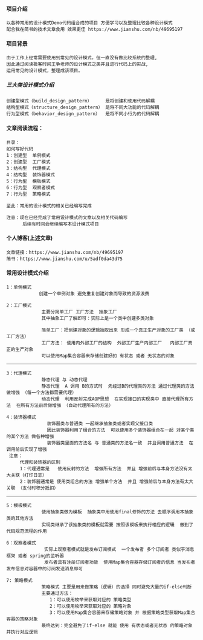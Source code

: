 #### 项目介绍
    以各种常用的设计模式Demo代码组合成的项目 方便学习以及整理比较各种设计模式
    配合我在简书的技术文章食用 效果更佳 https://www.jianshu.com/nb/49695197

#### 项目背景
    由于工作上经常需要使用到常见的设计模式，但一直没有做比较系统的整理,
    因此通过阅读极客时间王争老师的设计模式之美并且进行代码上的实战,
    运用常见的设计模式，整理成该项目。

##### 三大类设计模式介绍
    创建型模式（build_design_pattern）     是将创建和使用代码解耦    
    结构型模式（structure_design_pattern） 是将不同大功能的代码解耦
    行为型模式（behavior_design_pattern）  是将不同小行为的代码解耦

#### 文章阅读流程：   
    目录：
    如何写好代码
    1：创建型  单例模式           
    2：创建型  工厂模式   
    3：结构型  代理模式
    4：结构型  装饰器模式
    5：行为型  模板模式
    6：行为型  观察者模式
    7：行为型  策略模式
    
    至此：常用的设计模式的相关已经编写完成
 
    注意：现在已经完成了常用设计模式的文章以及相关代码编写
          后续有时间会继续编写本设计模式项目 
       
#### 个人博客(上述文章)   
    文章链接：https://www.jianshu.com/nb/49695197
    简书：https://www.jianshu.com/u/5adf0da43d75
    
#### 常用设计模式介绍

    1：单例模式  
                创建一个单例对象 避免重复创建对象而导致的资源浪费
    
    2：工厂模式  
                 主要分简单工厂 工厂方法  抽象工厂        
                 其中抽象工厂了解即可：实际上是一个类中创建多类对象
                  
                 简单工厂：把创建对象的逻辑抽取出来 形成一个真正生产对象的工厂类 （或工厂方法）
                 工厂方法： 使用内外部工厂的结构  外部工厂生产内部工厂   内部工厂真正的生产对象
                 可以使用Map集合容器来存储创建好的 有状态 或者 无状态的对象            
***    
    3：代理模式  
                 静态代理 与 动态代理
                 静态代理  A 调用 B的方式时  先经过B的代理类的方法 通过代理类的方法做增强 （每一个方法都需要代理）
                 动态代理  利用反射完成AOP思想  在实现接口的实现类中 直接代理所有方法  在所有方法前后做增强 （自动代理所有的方法）           
                  
    4：装饰器模式  
                   装饰器类与普通类 一起继承抽象类或者实现父接口类  
                   因此装饰器利用了组合的方法  可以使用多个装饰器组合在一起 对某个类的某个方法 做各种增强
                   装饰器类里面的方法名 与 普通类的方法名一致  并且调用普通方法  在调用前后实现了增强
     注意：
         代理和装饰器的区别
         1：代理通常是   使用反射的方法  增强所有方法  并且 增强前后与本身方法没有太大关联（打印日志）
         2：装饰器通常是 使用类组合的方法 增强单个方法  并且 增强前后与本身方法有太大关联 （支付时积分抵扣）
                
***
    5：模板模式                   
                 使用抽象类做为模板  抽象类中用使用final修饰的方法 去顺序调用本抽象类的其他方法
                 实现类继承了该抽象类的模板就需要 按照该模板来执行相应的逻辑  做到了代码规范流程的作用 
    
    6：观察者模式 
                  实际上观察者模式就是发布订阅模式  一个发布者 多个订阅者 类似于消息框架 或者 spring的监听器
                  发布者具有注册订阅者功能  使用Map集合容器存储订阅者的信息 当发布者发布信息对容器中的订阅发送消息即可
                  
    7: 策略模式
                 策略模式 主要是用来做策略（逻辑）的选择 同时避免大量的if-else判断
                 主要通过方法：
                    1：可以使用枚举来获取对应的 策略类型  
                    2：可以使用枚举来获取对应的 策略对象
                    3：可以使用Map集合容器来存储策略对象 并 根据策略类型获取Map集合容器的策略对象  
                 最终达到：完全避免了if-else 就能 使用 有状态或者无状态 的策略对象并执行对应逻辑            
